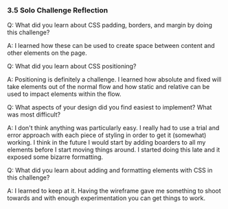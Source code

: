 ### 3.5 Solo Challenge Reflection


Q: What did you learn about CSS padding, borders, and margin by doing this challenge?

A: I learned how these can be used to create space between content and other elements on the page.

Q: What did you learn about CSS positioning?

A: Positioning is definitely a challenge. I learned how absolute and fixed will take elements out of the normal flow and how static and relative can be used to impact elements within the flow.

Q: What aspects of your design did you find easiest to implement? What was most difficult?

A: I don't think anything was particularly easy. I really had to use a trial and error approach with each piece of styling in order to get it (somewhat) working. I think in the future I would start by adding boarders to all my elements before I start moving things around. I started doing this late and it exposed some bizarre formatting.

Q: What did you learn about adding and formatting elements with CSS in this challenge?

A: I learned to keep at it. Having the wireframe gave me something to shoot towards and with enough experimentation you can get things to work.
